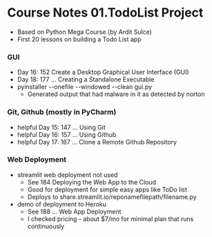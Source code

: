 # Course Notes 01.TodoList Project
- Based on Python Mega Course (by Ardit Sulce)
- First 20 lessons on building a Todo List app
 

### GUI
- Day 16: 152 Create a Desktop Graphical User Interface (GUI) 
- Day 18: 177 ... Creating a Standalone Executable
- pyinstaller --onefile --windowed --clean gui.py
  - Generated output that had malware in it as detected by norton

### Git, Github (mostly in PyCharm)
- helpful Day 15: 147 ... Using Git
- helpful Day 16: 157 ... Using Github
- helpful Day 17: 167 ... Clone a Remote Github Repository

### Web Deployment 
- streamlit web deployment not used
  - See 184 Deploying the Web App to the Cloud
  - Good for deployment for simple easy apps like ToDo list
  - Deploys to share.streamlit.io/reponamefilepath/filename.py
- demo of deployment to Heroku
  - See 188 ... Web App Deployment
  - I checked pricing - about $7/mo for minimal plan that runs continuously

